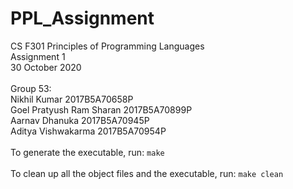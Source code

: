 # PPL_Assignment
CS F301 Principles of Programming Languages\
Assignment 1\
30 October 2020\
\
Group 53:\
Nikhil Kumar    2017B5A70658P\
Goel Pratyush Ram Sharan    2017B5A70899P\
Aarnav Dhanuka  2017B5A70945P\
Aditya Vishwakarma  2017B5A70954P\
\
To generate the executable, run: `make`\
\
To clean up all the object files and the executable, run: `make clean`
